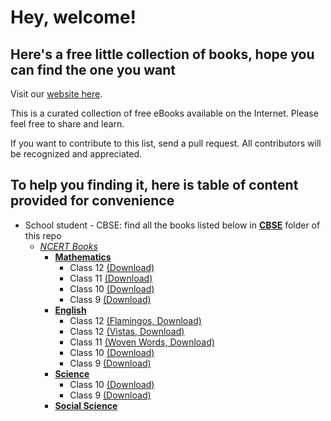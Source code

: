 # Hey, welcome!
## Here's a free little collection of books, hope you can find the one you want
Visit our [website here](https://world-org.github.io/Books/).

This is a curated collection of free eBooks available on the Internet. Please feel free to share and learn.

If you want to contribute to this list, send a pull request. All contributors will be recognized and appreciated.

## To help you finding it, here is table of content provided for convenience

* School student - CBSE: find all the books listed below in [**CBSE**](/CBSE) folder of this repo
    * [*NCERT Books*](/CBSE)
        * [**Mathematics**](/CBSE/NCERT/Mathematics)
            * Class 12 [(Download)](https://ncert.nic.in/textbook/pdf/kemh1dd.zip)
            * Class 11 [(Download)](https://ncert.nic.in/textbook/pdf/kemh1dd.zip)
            * Class 10 [(Download)](https://ncert.nic.in/textbook/pdf/kemh1dd.zip)
            * Class 9 [(Download)](https://ncert.nic.in/textbook/pdf/kemh1dd.zip)
        * [**English**](/CBSE/NCERT/English)
            * Class 12 [(Flamingos, Download)](https://ncert.nic.in/textbook/pdf/lefl1dd.zip)
            * Class 12 [(Vistas, Download)](https://ncert.nic.in/textbook/pdf/levt1dd.zip)
            * Class 11 [(Woven Words, Download)](https://ncert.nic.in/textbook/pdf/keww1dd.zip)
            * Class 10 [(Download)](https://ncert.nic.in/textbook/pdf/jeff1dd.zip)
            * Class 9 [(Download)](https://ncert.nic.in/textbook/pdf/iebe1dd.zip)
        * [**Science**](/CBSE/NCERT/English)
            * Class 10 [(Download)](https://ncert.nic.in/textbook/pdf/jesc1dd.zip)
            * Class 9 [(Download)](https://ncert.nic.in/textbook/pdf/iesc1dd.zip)
        * [**Social Science**](/CBSE/NCERT/Social-Science)
